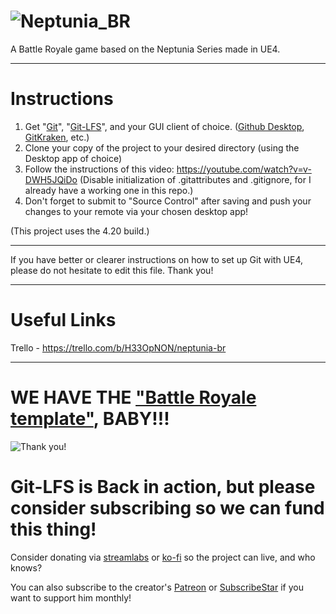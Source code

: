 # ![Neptunia_BR](https://trello-attachments.s3.amazonaws.com/5b750c120cf3bb7f77ba1c6a/5b890058aaf9ee71e886b90d/be9d3f8911dd4877d408685a2055913c/ConquestLogo.png) 
A Battle Royale game based on the Neptunia Series made in UE4.

----

# Instructions

1. Get "[Git](http://git-scm.com/downloads)", "[Git-LFS](https://git-lfs.github.com)", and your GUI client of choice. ([Github Desktop](https://desktop.github.com), [GitKraken](https://www.gitkraken.com/), etc.)
2. Clone your copy of the project to your desired directory (using the Desktop app of choice)
3. Follow the instructions of this video: https://youtube.com/watch?v=v-DWH5JQiDo (Disable initialization of .gitattributes and .gitignore, for I already have a working one in this repo.)
4. Don't forget to submit to "Source Control" after saving and push your changes to your remote via your chosen desktop app!

(This project uses the 4.20 build.)

--------

If you have better or clearer instructions on how to set up Git with UE4, please do not hesitate to edit this file.
Thank you!

--------

# Useful Links

Trello - https://trello.com/b/H33OpNON/neptunia-br

--------

# WE HAVE THE  ["Battle Royale template"](https://sellfy.com/p/DG9f/), BABY!!!
![Thank you!](https://cdn.discordapp.com/attachments/458560978821316630/486124957684727818/unknown.png)

# Git-LFS is Back in action, but please consider subscribing so we can fund this thing!

Consider donating via [streamlabs](https://streamlabs.com/donate/kuletxcore) or [ko-fi](http://ko-fi.com/kuletxcore) so the project can live, and who knows?

You can also subscribe to the creator's [Patreon](http://patreon.com/kuletxcore) or [SubscribeStar](http://subscribestar.com/KuletXCore) if you want to support him monthly!
